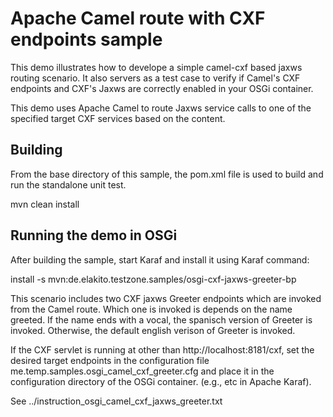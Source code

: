 Apache Camel route with CXF endpoints sample
=================================================

This demo illustrates how to develope a simple camel-cxf
based jaxws routing scenario. It also servers as a test
case to verify if Camel's CXF endpoints and CXF's 
Jaxws are correctly enabled in your OSGi container.

This demo uses Apache Camel to route Jaxws service calls
to one of the specified target CXF services based on the content.

Building
--------
From the base directory of this sample, the pom.xml file
is used to build and run the standalone unit test.

  mvn clean install
  
Running the demo in OSGi
------------------------
After building the sample, start Karaf and install it using
Karaf command:

  install -s mvn:de.elakito.testzone.samples/osgi-cxf-jaxws-greeter-bp

This scenario includes two CXF jaxws Greeter endpoints which are
invoked from the Camel route. Which one is invoked is depends on
the name greeted. If the name ends with a vocal, the spanisch version
of Greeter is invoked. Otherwise, the default english verison of Greeter
is invoked.

If the CXF servlet is running at other than http://localhost:8181/cxf,
set the desired target endpoints in the configuration file 
me.temp.samples.osgi_camel_cxf_greeter.cfg and place it in the configuration 
directory of the OSGi container. (e.g., etc in Apache Karaf).

See
../instruction_osgi_camel_cxf_jaxws_greeter.txt
